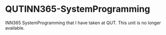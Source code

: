 # QUTINN365-SystemProgramming
INN365 SystemProgramming that I have taken at QUT. This unit is no longer available.
